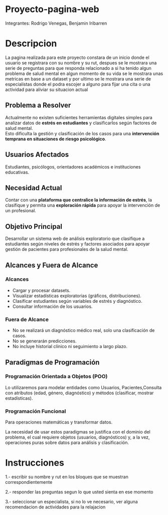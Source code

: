 # Proyecto-pagina-web
Integrantes: Rodrigo Venegas, Benjamin Iribarren

# Descripcion
La pagina realizada para este proyecto constara de un inicio donde el usuario se registrara con su nombre y su rut,
despues se le mostrara una serie de preguntas para que responda relacionado a si ha tenido algun problema de salud mental en algun momento de su vida
se le mostrara unas metricas en base a un dataset y por ultimo se le mostrara una serie de especialistas donde el podra escojer a alguno para fijar una cita 
o una actividad para aliviar su situacion actual

## Problema a Resolver
Actualmente no existen suficientes herramientas digitales simples para analizar datos de **estrés en estudiantes** y clasificarlos según factores de salud mental.  
Esto dificulta la gestión y clasificación de los casos para una **intervención temprana en situaciones de riesgo psicológico**.

## Usuarios Afectados
Estudiantes, psicólogos, orientadores académicos e instituciones educativas.
 

## Necesidad Actual
Contar con una **plataforma que centralice la información de estrés**, la clasifique y permita una **exploración rápida** para apoyar la intervención de un profesional.

## Objetivo Principal
Desarrollar un sistema web de análisis exploratorio que clasifique a estudiantes según niveles de estrés y factores asociados para apoyar gestión de pacientes para profesionales de la salud mental.
  

## Alcances y Fuera de Alcance

### Alcances
- Cargar y procesar datasets.  
- Visualizar estadísticas exploratorias (gráficos, distribuciones).  
- Clasificar estudiantes según variables de estrés y diagnóstico.  
- Consultar información de los usuarios.  

### Fuera de Alcance
- No se realizará un diagnóstico médico real, solo una clasificación de casos.  
- No se generarán predicciones.  
- No incluye historial clínico ni seguimiento a largo plazo.  

## Paradigmas de Programación

### Programación Orientada a Objetos (POO)  
Lo utilizaremos para modelar entidades como Usuarios, Pacientes,Consulta con atributos (edad, género, diagnóstico) y métodos (clasificar, mostrar estadísticas).  

### Programación Funcional  
Para operaciones matemáticas y transformar datos.

La necesidad de usar estos paradigmas se justifica con el dominio del problema, el cual requiere objetos (usuarios, diagnósticos) y, a la vez, operaciones puras sobre datos para análisis y  clasificación.

# Instrucciones

1.- escribir su nombre y rut en los bloques que se muestran correspondientemente

2.- responder las preguntas segun lo que usted sienta en ese momento

3.- seleccionar un especialista, si no lo ve necesario, ver alguna recomendacion de actividades para la relajacion